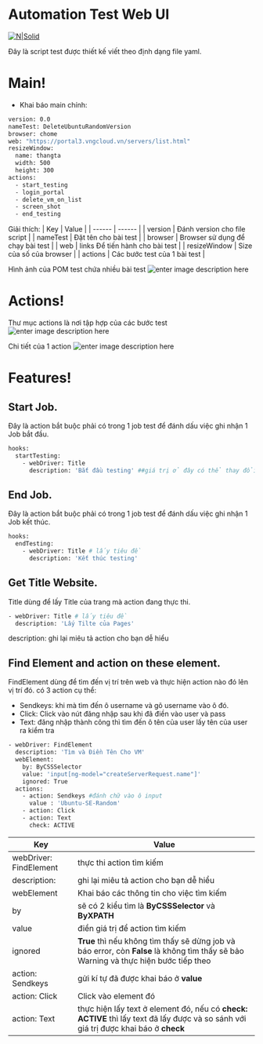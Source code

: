 # Automation Test Web UI

[![N|Solid](https://drive.nimtechnology.com/apps/theming/image/logo?useSvg=1&v=16)](https://----)

Đây là script test được thiết kế viết theo định dạng file yaml.

# Main!
- Khai báo main chính:
```sh
version: 0.0
nameTest: DeleteUbuntuRandomVersion
browser: chome
web: "https://portal3.vngcloud.vn/servers/list.html"
resizeWindow:
  name: thangta
  width: 500
  height: 300
actions:
  - start_testing
  - login_portal
  - delete_vm_on_list
  - screen_shot
  - end_testing
```

Giải thích:
| Key | Value |
| ------ | ------ |
| version | Đánh version cho file script |
| nameTest | Đặt tên cho bài test |
| browser | Browser sử dụng để chạy bài test |
| web | links Để tiến hành cho bài test |
| resizeWindow | Size của số của browser |
| actions | Các bước test của 1 bài test |

Hình ảnh của POM test chứa nhiều bài test
![enter image description here](https://github.com/mrnim94/testing/raw/master/document/image/trong%201%20POM.PNG)

# Actions!
Thư mục actions là nơi tập hợp của các bước test
![enter image description here](https://github.com/mrnim94/testing/raw/master/document/image/trong%20actions.PNG)

Chi tiết của 1 action
![enter image description here](https://github.com/mrnim94/testing/raw/master/document/image/Chi%20ti%C3%AA%CC%81t%20trong%201%20action.PNG)

# Features!

## Start Job.
Đây là action bắt buộc phải có trong 1 job test để đánh dấu việc ghi nhận 1 Job bắt đầu.
```sh
hooks:
  startTesting:
    - webDriver: Title
      description: 'Bắt đầu testing' ##giá trị ở đây có thể thay đổi
```

## End Job.
Đây là action bắt buộc phải có trong 1 job test để đánh dấu việc ghi nhận 1 Job kết thúc.
```sh
hooks:
  endTesting:
    - webDriver: Title # lấy tiêu đề
      description: 'Kết thúc testing'
```

## Get Title Website.
Title dùng để lấy Title  của trang mà action đang thực thi.
```sh
- webDriver: Title # lấy tiêu đề
  description: 'Lấy Tilte của Pages'
```
description: ghi lại miêu tả action cho bạn dễ hiểu

## Find Element and action on these element.
FindElement dùng để tìm đến vị trí trên web và thực hiện action nào đó lên vị trí đó.
có 3 action cụ thể:

 - Sendkeys: khi mà tìm đến ô username và gõ username vào ô đó.
 - Click: Click vào nút đăng nhập sau khi đã điền vào user và pass
 - Text: đăng nhập thành công thì tìm đến ô tên của user lấy tên của user ra kiểm tra

```sh
- webDriver: FindElement
  description: 'Tìm và Điền Tên Cho VM'
  webElement:
    by: ByCSSSelector
    value: 'input[ng-model="createServerRequest.name"]'
    ignored: True
  actions:
    - action: Sendkeys #đánh chữ vào ô input
      value : 'Ubuntu-SE-Random'
    - action: Click
   	- action: Text
      check: ACTIVE
```

| Key | Value |
| ------ | ------ |
| webDriver: FindElement | thực thi action tìm kiếm |
| description: | ghi lại miêu tả action cho bạn dễ hiểu |
| webElement| Khai báo các thông tin cho việc tìm kiếm |
| by| sẽ có 2 kiểu tìm là **ByCSSSelector** và **ByXPATH** |
| value | điền giá trị để action tìm kiếm |
| ignored| **True** thì nếu không tìm thấy sẽ dừng job và báo error, còn **False** là không tìm thấy sẽ bảo Warning và thực hiện bước tiếp theo |
| action: Sendkeys| gửi kí tự đã được khai báo ở **value** |
| action: Click| Click vào element đó |
| action: Text| thực hiện lấy text ở element đó, nếu có **check: ACTIVE** thì lấy text đã lấy được và so sánh với giá trị được khai báo ở **check** |